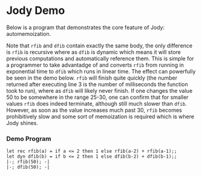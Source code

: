 # Jody Demo

Below is a program that demonstrates the core feature of Jody: automemoization. 

Note that `rfib` and `dfib` contain exactly the same body, the only difference is
`rfib` is recursive where as `dfib` is dynamic which means it will store previous
computations and automatically reference them. This is simple for a programmer to
take advantadge of and converts `rfib` from running in exponential time to `dfib`
which runs in linear time. The effect can powerfully be seen in the demo below.
`rfib` will finish quite quickly (the number returned after executing line 3 is
the number of milliseconds the function took to run), where as `dfib` will likely
never finish. If one changes the value 50 to be somewhere in the range 25-30,
one can confirm that for smaller values `rfib` does indeed terminate, although still
much slower than `dfib`. However, as soon as the value increases much past 30, 
`rfib` becomes prohibitively slow and some sort of memoization is required which
is where Jody shines.

### Demo Program
```
let rec rfib(a) = if a <= 2 then 1 else rfib(a-2) + rfib(a-1);;
let dyn dfib(b) = if b <= 2 then 1 else dfib(b-2) + dfib(b-1);;
|-; rfib(50); -|
|-; dfib(50); -|
```
